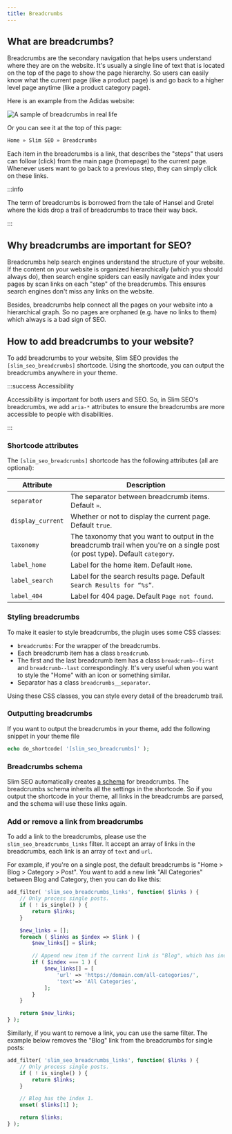 ```yaml
---
title: Breadcrumbs
---
```


## What are breadcrumbs?

Breadcrumbs are the secondary navigation that helps users understand where they are on the website. It's usually a single line of text that is located on the top of the page to show the page hierarchy. So users can easily know what the current page (like a product page) is and go back to a higher level page anytime (like a product category page).

Here is an example from the Adidas website:

![A sample of breadcrumbs in real life](https://i.imgur.com/C6QquQR.png)

Or you can see it at the top of this page:

```txt
Home » Slim SEO » Breadcrumbs
```

Each item in the breadcrumbs is a link, that describes the "steps" that users can follow (click) from the main page (homepage) to the current page. Whenever users want to go back to a previous step, they can simply click on these links.

:::info

The term of breadcrumbs is borrowed from the tale of Hansel and Gretel where the kids drop a trail of breadcrumbs to trace their way back.

:::

## Why breadcrumbs are important for SEO?

Breadcrumbs help search engines understand the structure of your website. If the content on your website is organized hierarchically (which you should always do), then search engine spiders can easily navigate and index your pages by scan links on each "step" of the breadcrumbs. This ensures search engines don't miss any links on the website.

Besides, breadcrumbs help connect all the pages on your website into a hierarchical graph. So no pages are orphaned (e.g. have no links to them) which always is a bad sign of SEO.

## How to add breadcrumbs to your website?

To add breadcrumbs to your website, Slim SEO provides the `[slim_seo_breadcrumbs]` shortcode. Using the shortcode, you can output the breadcrumbs anywhere in your theme.

:::success Accessibility

Accessibility is important for both users and SEO. So, in Slim SEO's breadcrumbs, we add `aria-*` attributes to ensure the breadcrumbs are more accessible to people with disabilities.

:::

### Shortcode attributes

The `[slim_seo_breadcrumbs]` shortcode has the following attributes (all are optional):

Attribute|Description
---|---
`separator`|The separator between breadcrumb items. Default `»`.
`display_current`|Whether or not to display the current page. Default `true`.
`taxonomy`|The taxonomy that you want to output in the breadcrumb trail when you're on a single post (or post type). Default `category`.
`label_home`|Label for the home item. Default `Home`.
`label_search`|Label for the search results page. Default `Search Results for “%s”`.
`label_404`|Label for 404 page. Default `Page not found`.

### Styling breadcrumbs

To make it easier to style breadcrumbs, the plugin uses some CSS classes:

- `breadcrumbs`: For the wrapper of the breadcrumbs.
- Each breadcrumb item has a class `breadcrumb`.
- The first and the last breadcrumb item has a class `breadcrumb--first` and `breadcrumb--last` correspondingly. It's very useful when you want to style the "Home" with an icon or something similar.
- Separator has a class `breadcrumbs__separator`.

Using these CSS classes, you can style every detail of the breadcrumb trail.

### Outputting breadcrumbs

If you want to output the breadcrumbs in your theme, add the following snippet in your theme file

```php
echo do_shortcode( '[slim_seo_breadcrumbs]' );
```

### Breadcrumbs schema

Slim SEO automatically creates [a schema](/slim-seo/schema/) for breadcrumbs. The breadcrumbs schema inherits all the settings in the shortcode. So if you output the shortcode in your theme, all links in the breadcrumbs are parsed, and the schema will use these links again.

### Add or remove a link from breadcrumbs

To add a link to the breadcrumbs, please use the `slim_seo_breadcrumbs_links` filter. It accept an array of links in the breadcrumbs, each link is an array of `text` and `url`.

For example, if you're on a single post, the default breadcrumbs is "Home > Blog > Category > Post". You want to add a new link "All Categories" between Blog and Category, then you can do like this:

```php
add_filter( 'slim_seo_breadcrumbs_links', function( $links ) {
	// Only process single posts.
	if ( ! is_single() ) {
		return $links;
	}

	$new_links = [];
	foreach ( $links as $index => $link ) {
		$new_links[] = $link;

		// Append new item if the current link is "Blog", which has index = 1.
		if ( $index === 1 ) {
			$new_links[] = [
				'url' => 'https://domain.com/all-categories/',
				'text'=> 'All Categories',
			];
		}
	}

	return $new_links;
} );
```

Similarly, if you want to remove a link, you can use the same filter. The example below removes the "Blog" link from the breadcrumbs for single posts:

```php
add_filter( 'slim_seo_breadcrumbs_links', function( $links ) {
	// Only process single posts.
	if ( ! is_single() ) {
		return $links;
	}

	// Blog has the index 1.
	unset( $links[1] );

	return $links;
} );
```